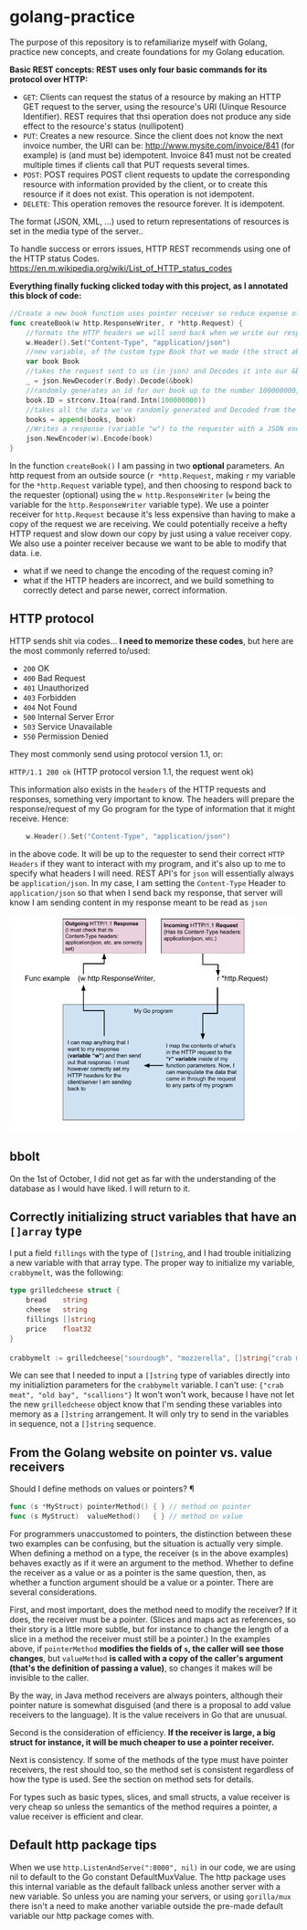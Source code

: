 # golang-practice

The purpose of this repository is to refamiliarize myself with Golang, practice new concepts, and create foundations for my Golang education.

**Basic REST concepts:
REST uses only four basic commands for its protocol over HTTP:**

- `GET`: Clients can request the status of a resource by making an HTTP GET request to the server, using the resource's URI (Uinque Resource Identifier). REST requires that thsi operation does not produce any side effect to the resource's status (nullipotent)
- `PUT`: Creates a new resource. Since the client does not know the next invoice number, the URI can be: http://www.mysite.com/invoice/841 (for example) is (and must be) idempotent. Invoice 841 must not be created multiple times if clients call that PUT requests several times.
- `POST`: POST requires POST client requests to update the corresponding resource with information provided by the client, or to create this resource if it does not exist. This operation is not idempotent.
- `DELETE`: This operation removes the resource forever. It is idempotent.

The format (JSON, XML, ...) used to return representations of resources is set in the media type of the server..

To handle success or errors issues, HTTP REST recommends using one of the HTTP status Codes. https://en.m.wikipedia.org/wiki/List_of_HTTP_status_codes

**Everything finally fucking clicked today with this project, as I annotated this block of code:**

```go
//Create a new book function uses pointer receiver so reduce expense of reading. we don't need a copy of the request bogging down our throughput
func createBook(w http.ResponseWriter, r *http.Request) {
	//formats the HTTP headers we will send back when we write our response
	w.Header().Set("Content-Type", "application/json")
	//new variable, of the custom type Book that we made (the struct above)
	var book Book
	//takes the request sent to us (in json) and Decodes it into our &book variable we declared
	_ = json.NewDecoder(r.Body).Decode(&book)
	//randomly generates an id for our book up to the number 100000000, then applies to the "ID" of our book variable (mock id - not safe)
	book.ID = strconv.Itoa(rand.Intn(100000000))
	//takes all the data we've randomly generated and Decoded from the JSON request sent, and appends it into our []books array of Book type objects
	books = append(books, book)
	//Writes a response (variable "w") to the requester with a JSON encoding of the book variable we created through this process
	json.NewEncoder(w).Encode(book)
}
```

In the function `createBook()` I am passing in two **optional** parameters. An http request from an outside source (`r *http.Request`, making `r` my variable for the `*http.Request` variable type), and then choosing to respond back to the requester (optional) using the `w http.ResponseWriter` (`w` being the variable for the `http.ResponseWriter` variable type). We use a pointer receiver for `http.Request` because it's less expensive than having to make a copy of the request we are receiving. We could potentially receive a hefty HTTP request and slow down our copy by just using a value receiver copy. We also use a pointer receiver because we want to be able to modify that data. i.e.
- what if we need to change the encoding of the request coming in?
- what if the HTTP headers are incorrect, and we build something to correctly detect and parse newer, correct information.

## HTTP protocol
HTTP sends shit via codes... **I need to memorize these codes**, but here are the most commonly referred to/used:
- `200` OK
- `400` Bad Request
- `401` Unauthorized
- `403` Forbidden
- `404` Not Found
- `500` Internal Server Error
- `503` Service Unavailable
- `550` Permission Denied

They most commonly send using protocol version 1.1, or:

`HTTP/1.1 200 ok` (HTTP protocol version 1.1, the request went ok)

This information also exists in the `headers` of the HTTP requests and responses, something very important to know. The headers will prepare the response/request of my Go program for the type of information that it might receive. Hence:

```go
    w.Header().Set("Content-Type", "application/json")
```

in the above code. It will be up to the requester to send their correct `HTTP Headers` if they want to interact with my program, and it's also up to me to specify what headers I will need. REST API's for `json` will essentially always be `application/json`. In my case, I am setting the `Content-Type` Header to `application/json` so that when I send back my response, that server will know I am sending content in my response meant to be read as `json`

![](2018-09-30-REST-API-testing/README-img/Golang-HTTP-data-flow.png)

## bbolt

On the 1st of October, I did not get as far with the understanding of the database as I would have liked. I will return to it.

## Correctly initializing struct variables that have an `[]array` type

I put a field `fillings` with the type of `[]string`, and I had trouble initializing a new variable with that array type. The proper way to initialize my variable, `crabbymelt`, was the following:

```go
type grilledcheese struct {
	bread    string
	cheese   string
	fillings []string
	price    float32
}

crabbymelt := grilledcheese{"sourdough", "mozzerella", []string{"crab meat", "old bay", "scallions"}, 8.99}
```

We can see that I needed to input a `[]string` type of variables directly into my initializtion parameters for the `crabbymelt` variable. I can't use: `{"crab meat", "old bay", "scallions"}` It won't won't work, because I have not let the new `grilledcheese` object know that I'm sending these variables into memory as a `[]string` arrangement. It will only try to send in the variables in sequence, not a `[]string` sequence.

## From the Golang website on pointer vs. value receivers
Should I define methods on values or pointers? ¶
```go
func (s *MyStruct) pointerMethod() { } // method on pointer
func (s MyStruct)  valueMethod()   { } // method on value
```
For programmers unaccustomed to pointers, the distinction between these two examples can be confusing, but the situation is actually very simple. When defining a method on a type, the receiver (s in the above examples) behaves exactly as if it were an argument to the method. Whether to define the receiver as a value or as a pointer is the same question, then, as whether a function argument should be a value or a pointer. There are several considerations.

First, and most important, does the method need to modify the receiver? If it does, the receiver must be a pointer. (Slices and maps act as references, so their story is a little more subtle, but for instance to change the length of a slice in a method the receiver must still be a pointer.) In the examples above, if `pointerMethod` **modifies the fields of `s`, the caller will see those changes**, but `valueMethod` **is called with a copy of the caller's argument (that's the definition of passing a value)**, so changes it makes will be invisible to the caller.

By the way, in Java method receivers are always pointers, although their pointer nature is somewhat disguised (and there is a proposal to add value receivers to the language). It is the value receivers in Go that are unusual.

Second is the consideration of efficiency. **If the receiver is large, a big struct for instance, it will be much cheaper to use a pointer receiver.**

Next is consistency. If some of the methods of the type must have pointer receivers, the rest should too, so the method set is consistent regardless of how the type is used. See the section on method sets for details.

For types such as basic types, slices, and small structs, a value receiver is very cheap so unless the semantics of the method requires a pointer, a value receiver is efficient and clear.

## Default http package tips
When we use `http.ListenAndServe(":8000", nil)` in our code, we are using nil to default to the Go constant DefaultMuxValue. The http package uses this internal variable as the default fallback unless another server with a new variable. So unless you are naming your servers, or using `gorilla/mux` there isn't a need to make another variable outside the pre-made default variable our http package comes with.